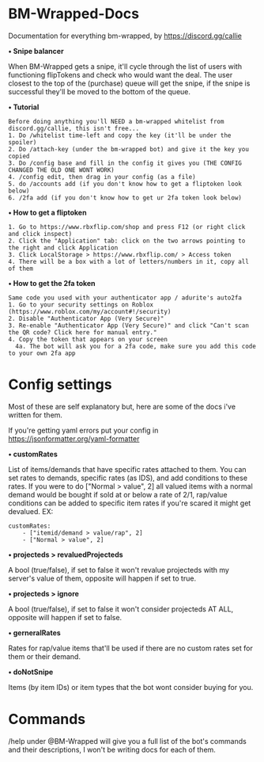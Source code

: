 # BM-Wrapped-Docs
Documentation for everything bm-wrapped, by https://discord.gg/callie

**• Snipe balancer**

When BM-Wrapped gets a snipe, it'll cycle through the list of users with functioning flipTokens and check who would want the deal. 
The user closest to the top of the (purchase) queue will get the snipe, if the snipe is successful they'll be moved to the bottom of the queue.

**• Tutorial**
```
Before doing anything you'll NEED a bm-wrapped whitelist from discord.gg/callie, this isn't free...
1. Do /whitelist time-left and copy the key (it'll be under the spoiler)
2. Do /attach-key (under the bm-wrapped bot) and give it the key you copied
3. Do /config base and fill in the config it gives you (THE CONFIG CHANGED THE OLD ONE WONT WORK)
4. /config edit, then drag in your config (as a file)
5. do /accounts add (if you don't know how to get a fliptoken look below)
6. /2fa add (if you don't know how to get ur 2fa token look below)
```

**• How to get a fliptoken**
```
1. Go to https://www.rbxflip.com/shop and press F12 (or right click and click inspect)
2. Click the "Application" tab: click on the two arrows pointing to the right and click Application 
3. Click LocalStorage > https://www.rbxflip.com/ > Access token
4. There will be a box with a lot of letters/numbers in it, copy all of them
```

**• How to get the 2fa token**
```
Same code you used with your authenticator app / adurite's auto2fa
1. Go to your security settings on Roblox (https://www.roblox.com/my/account#!/security)
2. Disable "Authenticator App (Very Secure)"
3. Re-enable "Authenticator App (Very Secure)" and click "Can't scan the QR code? Click here for manual entry."
4. Copy the token that appears on your screen
  4a. The bot will ask you for a 2fa code, make sure you add this code to your own 2fa app
```

# Config settings
Most of these are self explanatory but, here are some of the docs i've written for them.

If you're getting yaml errors put your config in https://jsonformatter.org/yaml-formatter

 **• customRates**

List of items/demands that have specific rates attached to them. You can set rates to demands, specific rates (as IDS),
and add conditions to these rates. If you were to do ["Normal > value", 2] all valued items with a normal demand would
be bought if sold at or below a rate of 2$/1$, rap/value conditions can be added to specific item rates if you're scared it might get devalued.
EX:
```
customRates:
    - ["itemid/demand > value/rap", 2]
    - ["Normal > value", 2]
```

**• projecteds > revaluedProjecteds**

A bool (true/false), if set to false it won't revalue projecteds with my server's value of them, opposite will happen if set to true.

**• projecteds > ignore**

A bool (true/false), if set to false it won't consider projecteds AT ALL, opposite will happen if set to false.

**• gerneralRates**

Rates for rap/value items that'll be used if there are no custom rates set for them or their demand.

**• doNotSnipe**

Items (by item IDs) or item types that the bot wont consider buying for you.

# Commands

/help under @BM-Wrapped will give you a full list of the bot's commands and their descriptions, I won't be writing docs for each of them.


